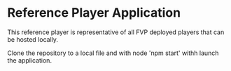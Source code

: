 # Reference Player Application

This reference player is representative of all FVP deployed players that can be hosted locally.

Clone the repository to a local file and with node 'npm start' withh launch the application.
